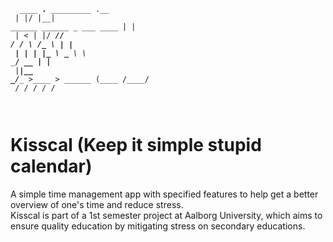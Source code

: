 <code>&nbsp;
____  __.__                _________        .__   <br>
|    |/ _|__| ______ ______ \_   ___ \_____  |  |  <br>
|      < |  |/  ___//  ___/ /    \  \/\__  \ |  |  <br>
|    |  \|  |\___ \ \___ \  \     \____/ __ \|  |__<br>
|____|__ \__/____  >____  >  \______  (____  /____/<br>
        \/       \/     \/          \/     \/      <br>
</code>
# Kisscal (Keep it simple stupid calendar)

A simple time management app with specified features to help get a better overview of one's time and reduce stress.
<br>
Kisscal is part of a 1st semester project at Aalborg University, which aims to ensure quality education by mitigating stress on secondary educations.
